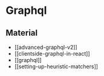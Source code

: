 # Graphql

## Material

- [[advanced-graphql-v2]]
- [[clientside-graphql-in-react]]
- [[graphql]]
- [[setting-up-heuristic-matchers]]
